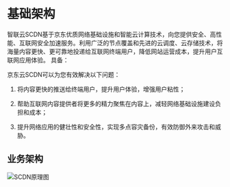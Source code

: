 # 基础架构

智联云SCDN基于京东优质网络基础设施和智能云计算技术，向您提供安全、高性能、互联网安全加速服务。利用广泛的节点覆盖和先进的云调度、云存储技术，将海量内容更快、更可靠地投递给互联网终端用户，降低网站运营成本，提升用户互联网应用体验。
具备：

京东云SCDN可以为您有效解决以下问题：

1)   将内容更快的推送给终端用户，提升用户体验，增强用户粘性；

2)   帮助互联网内容提供者将更多的精力聚焦在内容上，减轻网络基础设施建设负担和成本；

3)   提升网络应用的健壮性和安全性，实现多点容灾备份，有效防御外来攻击和威胁。

## 业务架构

![SCDN原理图](https://github.com/jdcloudcom/cn/edit/image/SCDN/SCDN-BI.png)
